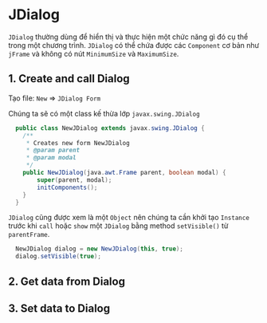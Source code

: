 # JDialog
`JDialog` thường dùng để hiển thị và thực hiện một chức năng gì đó cụ thể trong một chương trình. `JDialog` có thể chứa được các `Component` cơ bản như `jFrame` và không có nút `MinimumSize` và `MaximumSize`.

## 1. Create and call Dialog

Tạo file:  `New` => `JDialog Form`

Chúng ta sẽ có một class kế thừa lớp `javax.swing.JDialog`
```java
  public class NewJDialog extends javax.swing.JDialog { 
    /**
     * Creates new form NewJDialog
     * @param parent
     * @param modal
     */
    public NewJDialog(java.awt.Frame parent, boolean modal) {
        super(parent, modal);
        initComponents();
    }
  }
```
`JDialog` cũng được xem là một `Object` nên chúng ta cần khởi tạo `Instance` trước khi `call` hoặc `show` một `JDialog` bằng method `setVisible()` từ `parentFrame`.
```java
  NewJDialog dialog = new NewJDialog(this, true);
  dialog.setVisible(true);
```

## 2. Get data from Dialog

## 3. Set data to Dialog
